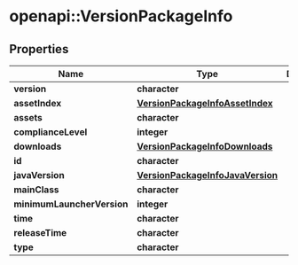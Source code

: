 # openapi::VersionPackageInfo


## Properties
Name | Type | Description | Notes
------------ | ------------- | ------------- | -------------
**version** | **character** |  | [optional] 
**assetIndex** | [**VersionPackageInfoAssetIndex**](VersionPackageInfo_assetIndex.md) |  | [optional] 
**assets** | **character** |  | [optional] 
**complianceLevel** | **integer** |  | [optional] 
**downloads** | [**VersionPackageInfoDownloads**](VersionPackageInfo_downloads.md) |  | [optional] 
**id** | **character** |  | [optional] 
**javaVersion** | [**VersionPackageInfoJavaVersion**](VersionPackageInfo_javaVersion.md) |  | [optional] 
**mainClass** | **character** |  | [optional] 
**minimumLauncherVersion** | **integer** |  | [optional] 
**time** | **character** |  | [optional] 
**releaseTime** | **character** |  | [optional] 
**type** | **character** |  | [optional] 


